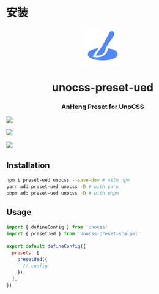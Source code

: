 # 安装

<p align="center">
<img src="https://raw.githubusercontent.com/macheteHot/unocss-preset-scalpel/master/src/assets/logo.svg" style="width:100px;" />
</p>
<h1 align="center">unocss-preset-ued</h1>
<h3 align="center">AnHeng Preset for UnoCSS</h3>

[<img src="https://img.shields.io/npm/v/unocss-preset-scalpel">](https://npmjs.com/package/unocss-preset-scalpel)

[<img src="https://img.shields.io/node/v/unocss-preset-scalpel">](https://nodejs.org/en/about/releases/)

[<img src="https://github.com/macheteHot/unocss-preset-scalpel/actions/workflows/ci.yml/badge.svg">](https://github.com/macheteHot/unocss-preset-scalpel/actions/workflows/ci.yml)

>

## Installation

```sh
npm i preset-ued unocss --save-dev # with npm
yarn add preset-ued unocss -D # with yarn
pnpm add preset-ued unocss -D # with pnpm
```

## Usage

```js
import { defineConfig } from 'unocss'
import { presetUed } from 'unocss-preset-scalpel'

export default defineConfig({
  presets: [
    presetUed({
      // config
    }),
  ],
})

